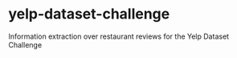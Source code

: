 yelp-dataset-challenge
======================

Information extraction over restaurant reviews for the Yelp Dataset Challenge
